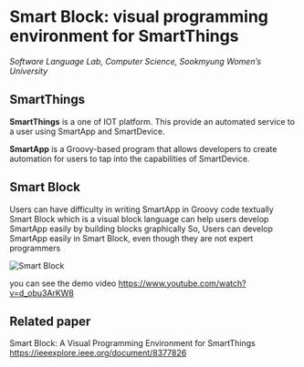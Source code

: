 Smart Block: visual programming environment for SmartThings
===================
*Software Language Lab, Computer Science, Sookmyung Women’s University*


SmartThings
-------------

**SmartThings** is a one of IOT platform. This provide an automated service to a user using SmartApp and SmartDevice.

**SmartApp** is a Groovy-based program that allows developers to create automation for users to tap into the capabilities of SmartDevice.


Smart Block
-------------
Users can have difficulty in writing SmartApp in Groovy code textually
Smart Block which is a visual block language can help users develop SmartApp easily by building blocks graphically
So, Users can develop SmartApp easily in Smart Block, even though they are not expert programmers

![Smart Block](https://github.com/baknayeon/smartblock/blob/master/main.PNG)

you can see the demo video
https://www.youtube.com/watch?v=d_obu3ArKW8

Related paper
-------------
Smart Block: A Visual Programming Environment for SmartThings
https://ieeexplore.ieee.org/document/8377826
